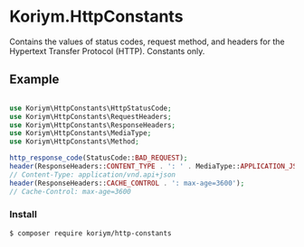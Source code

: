# Koriym.HttpConstants

Contains the values of status codes, request method, and headers for the Hypertext Transfer Protocol (HTTP). 
Constants only.

## Example

```php

use Koriym\HttpConstants\HttpStatusCode;
use Koriym\HttpConstants\RequestHeaders;
use Koriym\HttpConstants\ResponseHeaders;
use Koriym\HttpConstants\MediaType;
use Koriym\HttpConstants\Method;

http_response_code(StatusCode::BAD_REQUEST);
header(ResponseHeaders::CONTENT_TYPE . ': ' . MediaType::APPLICATION_JSON_API);
// Content-Type: application/vnd.api+json
header(ResponseHeaders::CACHE_CONTROL . ': max-age=3600');
// Cache-Control: max-age=3600

```

### Install

    $ composer require koriym/http-constants


